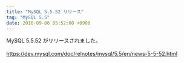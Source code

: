 ```yaml
---
title: "MySQL 5.5.52 リリース"
tag: "MySQL 5.5"
date: 2016-09-06 05:52:00 +0900
---
```


MySQL 5.5.52 がリリースされました。<br>
<br>
https://dev.mysql.com/doc/relnotes/mysql/5.5/en/news-5-5-52.html<br>
<br>
